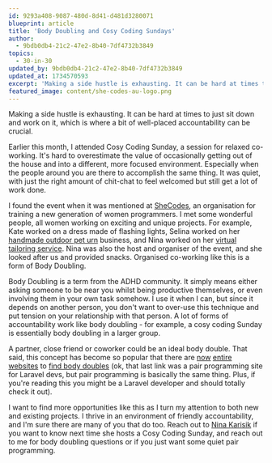 ```yaml
---
id: 9293a408-9087-480d-8d41-d481d3280071
blueprint: article
title: 'Body Doubling and Cosy Coding Sundays'
author:
  - 9bdb0db4-21c2-47e2-8b40-7df4732b3849
topics:
  - 30-in-30
updated_by: 9bdb0db4-21c2-47e2-8b40-7df4732b3849
updated_at: 1734570593
excerpt: 'Making a side hustle is exhausting. It can be hard at times to just sit down and work on it, which is where a bit of well-placed accountability can be crucial.'
featured_image: content/she-codes-au-logo.png
---
```

Making a side hustle is exhausting. It can be hard at times to just sit down and work on it, which is where a bit of well-placed accountability can be crucial.

Earlier this month, I attended Cosy Coding Sunday, a session for relaxed co-working. It's hard to overestimate the value of occasionally getting out of the house and into a different, more focused environment. Especially when the people around you are there to accomplish the same thing. It was quiet, with just the right amount of chit-chat to feel welcomed but still get a lot of work done.

I found the event when it was mentioned at [SheCodes](https://shecodes.com.au/), an organisation for training a new generation of women programmers. I met some wonderful people, all women working on exciting and unique projects. For example, Kate worked on a dress made of flashing lights, Selina worked on her [handmade outdoor pet urn](https://ashandearth.com.au/) business, and Nina worked on her [virtual tailoring service](https://madeapt.com/). Nina was also the host and organiser of the event, and she looked after us and provided snacks. Organised co-working like this is a form of Body Doubling. 

Body Doubling is a term from the ADHD community. It simply means either asking someone to be near you whilst being productive themselves, or even involving them in your own task somehow. I use it when I can, but since it depends on another person, you don't want to over-use this technique and put tension on your relationship with that person. A lot of forms of accountability work like body doubling - for example, a cosy coding Sunday is essentially body doubling in a larger group.

A partner, close friend or coworker could be an ideal body double. That said, this concept has become so popular that there are [now](https://www.cofocus.one/) [entire](https://www.flow.club/) [websites](https://www.deepwrk.io/) to [find body doubles](https://www.laramates.com/) (ok, that last link was a pair programming site for Laravel devs, but pair programming is basically the same thing. Plus, if you're reading this you might be a Laravel developer and should totally check it out).

I want to find more opportunities like this as I turn my attention to both new and existing projects. I thrive in an environment of friendly accountability, and I'm sure there are many of you that do too. Reach out to [Nina Karisik](https://www.linkedin.com/in/nina-karisik-6830879b/) if you want to know next time she hosts a Cosy Coding Sunday, and reach out to me for body doubling questions or if you just want some quiet pair programming.